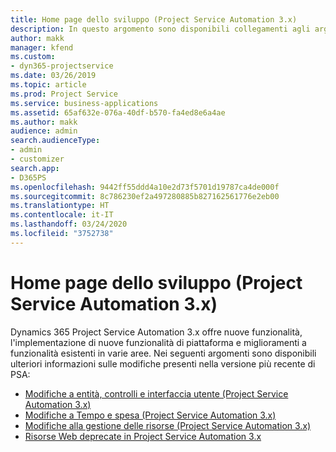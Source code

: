 ```yaml
---
title: Home page dello sviluppo (Project Service Automation 3.x)
description: In questo argomento sono disponibili collegamenti agli argomenti che forniscono informazioni sullo sviluppo per Dynamics 365 Project Service Automation (PSA) versione 3.x.
author: makk
manager: kfend
ms.custom:
- dyn365-projectservice
ms.date: 03/26/2019
ms.topic: article
ms.prod: Project Service
ms.service: business-applications
ms.assetid: 65af632e-076a-40df-b570-fa4ed8e6a4ae
ms.author: makk
audience: admin
search.audienceType:
- admin
- customizer
search.app:
- D365PS
ms.openlocfilehash: 9442ff55ddd4a10e2d73f5701d19787ca4de000f
ms.sourcegitcommit: 8c786230ef2a497280885b827162561776e2eb00
ms.translationtype: HT
ms.contentlocale: it-IT
ms.lasthandoff: 03/24/2020
ms.locfileid: "3752738"
---
```

# <a name="development-home-page-project-service-automation-3x"></a>Home page dello sviluppo (Project Service Automation 3.x)

Dynamics 365 Project Service Automation 3.x offre nuove funzionalità, l'implementazione di nuove funzionalità di piattaforma e miglioramenti a funzionalità esistenti in varie aree. Nei seguenti argomenti sono disponibili ulteriori informazioni sulle modifiche presenti nella versione più recente di PSA:

- [Modifiche a entità, controlli e interfaccia utente (Project Service Automation 3.x)](../developer-guides/entity-changes-v3.x.md)
- [Modifiche a Tempo e spesa (Project Service Automation 3.x)](../developer-guides/time-expense-changes-v3.x.md)
- [Modifiche alla gestione delle risorse (Project Service Automation 3.x)](../developer-guides/resource-management-changes-v3.x.md)
- [Risorse Web deprecate in Project Service Automation 3.x](../developer-guides/web-resources-deprecated-v3.x.md)
